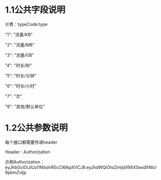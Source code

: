 # 1.1公共字段说明

计费：typeCode:type

 "1": "流量/KB" 

"2": "流量/MB"

"3": "流量/GB" 

"4": "时长/秒"

"5": "时长/分钟" 

"6": "时长/小时"

"7": "次"

"8": "其他/默认单位"

# 1.2公共参数说明

 每个接口都需要传递header

Header : Authorization

示例Authorization：eyJhbGciOiJIUzI1NiIsInR5cCI6IkpXVCJ9.eyJhdWQiOlsiZmljdXMiXSwidXNlcl9pbmZvIjp